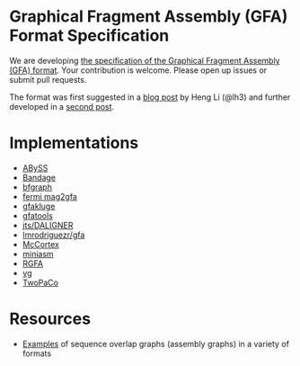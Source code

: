 # Graphical Fragment Assembly (GFA) Format Specification

We are developing [the specification of the Graphical Fragment Assembly (GFA) format](GFA-spec.md). Your contribution is welcome. Please open up issues or submit pull requests. 

The format was first suggested in a [blog post](http://lh3.github.io/2014/07/19/a-proposal-of-the-grapical-fragment-assembly-format/) by Heng Li (@lh3) and further developed in a [second post](http://lh3.github.io/2014/07/23/first-update-on-gfa/).

# Implementations

+ [ABySS](https://github.com/bcgsc/abyss)
+ [Bandage](https://rrwick.github.io/Bandage/)
+ [bfgraph](https://github.com/pmelsted/bfgraph)
+ [fermi mag2gfa](https://github.com/lh3/mag2gfa)
+ [gfakluge](https://github.com/edawson/gfakluge)
+ [gfatools](https://github.com/lh3/gfatools)
+ [jts/DALIGNER](https://github.com/jts/daligner)
+ [lmrodriguezr/gfa](https://github.com/lmrodriguezr/gfa)
+ [McCortex](https://github.com/mcveanlab/mccortex)
+ [miniasm](https://github.com/lh3/miniasm)
+ [RGFA](https://github.com/ggonnella/RGFA)
+ [vg](https://github.com/ekg/vg) 
+ [TwoPaCo](https://github.com/medvedevgroup/TwoPaCo)

# Resources

+ [Examples](https://github.com/sjackman/assembly-graph) of sequence overlap graphs (assembly graphs) in a variety of formats
